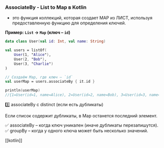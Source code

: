 ### AssociateBy - List to Map в Kotlin

- это функция коллекций, которая создает МАР из ЛИСТ, используя предоставленную функцию для определения ключей.

**Пример: `List` → `Map` (ключ – `id`)**

```kotlin
data class User(val id: Int, val name: String)

val users = listOf(
    User(1, "Alice"),
    User(2, "Bob"),
    User(3, "Charlie")
)

// Создаём Map, где ключ — `id`
val userMap = users.associateBy { it.id }

println(userMap)
//{1=User(id=1, name=Alice), 2=User(id=2, name=Bob), 3=User(id=3, name=Charlie)}
```

3️⃣ associateBy с distinct (если есть дубликаты)

Если список содержит дубликаты, в Map останется последний элемент.

✅ associateBy – когда ключ уникален (иначе дубликаты перезапишутся). 
✅ groupBy – когда у одного ключа может быть несколько значений.

[[kotlin]]